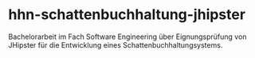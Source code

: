 # hhn-schattenbuchhaltung-jhipster
Bachelorarbeit im Fach Software Engineering über Eignungsprüfung von JHipster für die Entwicklung eines Schattenbuchhaltungsystems.
